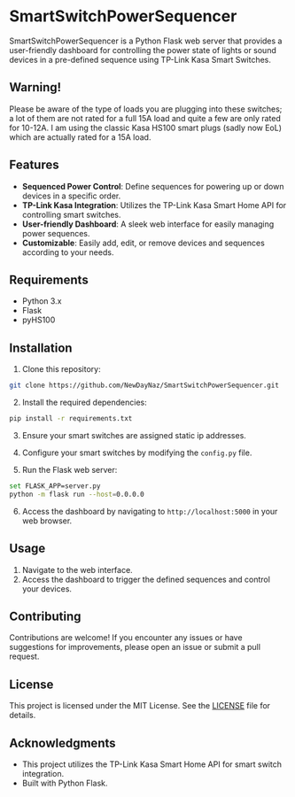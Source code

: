 # SmartSwitchPowerSequencer

SmartSwitchPowerSequencer is a Python Flask web server that provides a user-friendly dashboard for controlling the power state of lights or sound devices in a pre-defined sequence using TP-Link Kasa Smart Switches.

## Warning!

Please be aware of the type of loads you are plugging into these switches; a lot of them are not rated for a full 15A load and quite a few are only rated for 10-12A.
I am using the classic Kasa HS100 smart plugs (sadly now EoL) which are actually rated for a 15A load.

## Features

- **Sequenced Power Control**: Define sequences for powering up or down devices in a specific order.
- **TP-Link Kasa Integration**: Utilizes the TP-Link Kasa Smart Home API for controlling smart switches.
- **User-friendly Dashboard**: A sleek web interface for easily managing power sequences.
- **Customizable**: Easily add, edit, or remove devices and sequences according to your needs.

## Requirements

- Python 3.x
- Flask
- pyHS100

## Installation

1. Clone this repository:

```bash
git clone https://github.com/NewDayNaz/SmartSwitchPowerSequencer.git
```

2. Install the required dependencies:

```bash
pip install -r requirements.txt
```

3. Ensure your smart switches are assigned static ip addresses.

4. Configure your smart switches by modifying the `config.py` file.

5. Run the Flask web server:

```bash
set FLASK_APP=server.py
python -m flask run --host=0.0.0.0
```

6. Access the dashboard by navigating to `http://localhost:5000` in your web browser.

## Usage

1. Navigate to the web interface.
2. Access the dashboard to trigger the defined sequences and control your devices.

## Contributing

Contributions are welcome! If you encounter any issues or have suggestions for improvements, please open an issue or submit a pull request.

## License

This project is licensed under the MIT License. See the [LICENSE](LICENSE) file for details.

## Acknowledgments

- This project utilizes the TP-Link Kasa Smart Home API for smart switch integration.
- Built with Python Flask.
